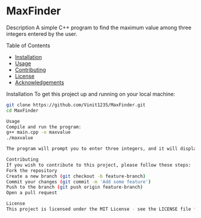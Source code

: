 # MaxFinder

 Description
A simple C++ program to find the maximum value among three integers entered by the user.

Table of Contents
- [Installation](#installation)
- [Usage](#usage)
- [Contributing](#contributing)
- [License](#license)
- [Acknowledgements](#acknowledgements)

Installation
To get this project up and running on your local machine:

```bash
git clone https://github.com/Vinit1235/MaxFinder.git
cd MaxFinder

Usage
Compile and run the program:
g++ main.cpp -o maxvalue
./maxvalue

The program will prompt you to enter three integers, and it will display the maximum value among them.

Contributing
If you wish to contribute to this project, please follow these steps:
Fork the repository
Create a new branch (git checkout -b feature-branch)
Commit your changes (git commit -m 'Add some feature')
Push to the branch (git push origin feature-branch)
Open a pull request

License
This project is licensed under the MIT License - see the LICENSE file for details.

